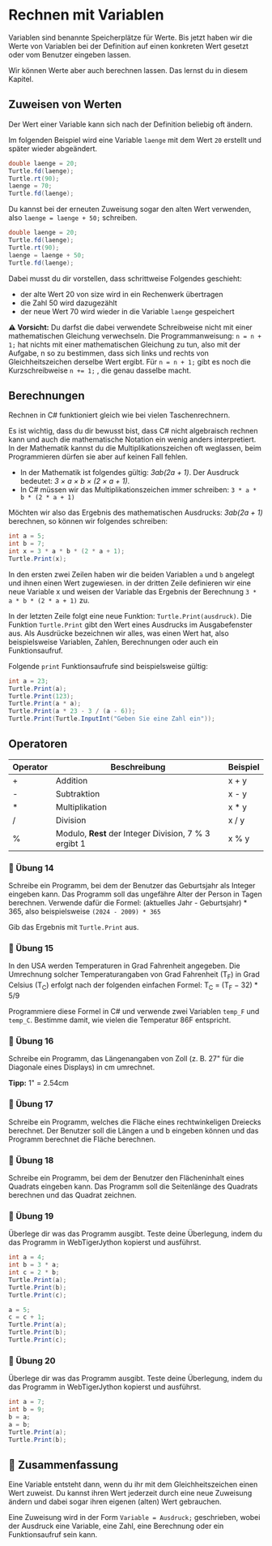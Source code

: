 # Rechnen mit Variablen 

Variablen sind benannte Speicherplätze für Werte.
Bis jetzt haben wir die Werte von Variablen
bei der Definition auf einen konkreten Wert gesetzt
oder vom Benutzer eingeben lassen.

Wir können Werte aber auch berechnen lassen.
Das lernst du in diesem Kapitel.

## Zuweisen von Werten

Der Wert einer Variable kann sich nach der Definition
beliebig oft ändern.

Im folgenden Beispiel wird eine Variable `laenge`
mit dem Wert `20` erstellt und später wieder abgeändert.

```cs
double laenge = 20;
Turtle.fd(laenge);
Turtle.rt(90);
laenge = 70;
Turtle.fd(laenge);
```

Du kannst bei der erneuten Zuweisung sogar den alten Wert verwenden,
also `laenge = laenge + 50;` schreiben.

```cs
double laenge = 20;
Turtle.fd(laenge);
Turtle.rt(90);
laenge = laenge + 50;
Turtle.fd(laenge);
```
Dabei musst du dir vorstellen, dass schrittweise Folgendes geschieht:

+ der alte Wert 20 von size wird in ein Rechenwerk übertragen
+ die Zahl 50 wird dazugezählt
+ der neue Wert 70 wird wieder in die Variable `laenge` gespeichert

**⚠️ Vorsicht:** Du darfst die dabei verwendete Schreibweise nicht mit einer mathematischen Gleichung verwechseln. Die Programmanweisung:
`n = n + 1;`
hat nichts mit einer mathematischen Gleichung zu tun, also mit der Aufgabe,
n so zu bestimmen, dass sich links und rechts von Gleichheitszeichen derselbe Wert ergibt.
Für `n = n + 1;` gibt es noch die Kurzschreibweise `n += 1;` , die genau dasselbe macht.

## Berechnungen

Rechnen in C# funktioniert gleich wie bei vielen Taschenrechnern.

Es ist wichtig, dass du dir bewusst bist, dass C# nicht algebraisch
rechnen kann und auch die mathematische Notation ein wenig anders
interpretiert. In der Mathematik kannst du die Multiplikationszeichen
oft weglassen, beim Programmieren dürfen sie aber auf keinen Fall fehlen. 

+ In der Mathematik ist folgendes gültig: *3ab(2a + 1)*.
Der Ausdruck bedeutet: *3 × a × b × (2 × a + 1)*.
+ In C# müssen wir das Multiplikationszeichen immer schreiben: 
`3 * a * b * (2 * a + 1)`

Möchten wir also das Ergebnis des mathematischen Ausdrucks:
*3ab(2a + 1)* berechnen, so können wir folgendes schreiben:

```cs
int a = 5;
int b = 7;
int x = 3 * a * b * (2 * a + 1);
Turtle.Print(x);
```

In den ersten zwei Zeilen haben wir die beiden Variablen `a` und `b`
angelegt und ihnen einen Wert zugewiesen.
in der dritten Zeile definieren wir eine neue Variable x
und weisen der Variable das Ergebnis der Berechnung `3 * a * b * (2 * a + 1)` zu.

In der letzten Zeile folgt eine neue Funktion: `Turtle.Print(ausdruck)`.
Die Funktion `Turtle.Print` gibt den Wert eines Ausdrucks im Ausgabefenster aus.
Als Ausdrücke bezeichnen wir alles, was einen Wert hat,
also beispielsweise Variablen, Zahlen, Berechnungen
oder auch ein Funktionsaufruf.

Folgende `print` Funktionsaufrufe sind beispielsweise gültig:
```cs
int a = 23;
Turtle.Print(a);
Turtle.Print(123);
Turtle.Print(a * a);
Turtle.Print(a * 23 - 3 / (a - 6));
Turtle.Print(Turtle.InputInt("Geben Sie eine Zahl ein"));
```

## Operatoren

| Operator |  Beschreibung | Beispiel |
|-------|-------|-------|
| + | Addition | x + y |
| - | Subtraktion | x - y |
| * | Multiplikation | x * y |
| / | Division | x / y |
| % | Modulo, **Rest** der Integer Division, 7 % 3 ergibt 1 | x % y |

<!--
Hier noch zusatz zur Division
 -->

### 📝 Übung 14
Schreibe ein Programm, bei dem der Benutzer das Geburtsjahr als Integer eingeben kann.
Das Programm soll das ungefähre Alter der Person in Tagen berechnen.
Verwende dafür die Formel: (aktuelles Jahr - Geburtsjahr) \* 365,
also beispielsweise `(2024 - 2009) * 365`

Gib das Ergebnis mit `Turtle.Print` aus.


### 📝 Übung 15
In den USA werden Temperaturen in Grad Fahrenheit angegeben.
Die Umrechnung solcher Temperaturangaben von Grad Fahrenheit (T<sub>F</sub>)
in Grad Celsius (T<sub>C</sub>) erfolgt nach der folgenden einfachen Formel:
T<sub>C</sub> = (T<sub>F</sub> − 32) * 5/9

Programmiere diese Formel in C# und verwende zwei Variablen
`temp_F` und `temp_C`. Bestimme damit, wie vielen  die
Temperatur 86F entspricht.

### 📝 Übung 16
Schreibe ein Programm, das Längenangaben von Zoll (z. B. 27" für
die Diagonale eines Displays) in cm umrechnet.

**Tipp:** 1" = 2.54cm

### 📝 Übung 17
Schreibe ein Programm, welches die Fläche eines rechtwinkeligen
Dreiecks berechnet. Der Benutzer soll die Längen a und b eingeben können
und das Programm berechnet die Fläche berechnen.

### 📝 Übung 18
Schreibe ein Programm, bei dem der Benutzer den Flächeninhalt 
eines Quadrats eingeben kann. Das Programm soll die Seitenlänge des Quadrats
berechnen und das Quadrat zeichnen.

### 📝 Übung 19
Überlege dir was das Programm ausgibt.
Teste deine Überlegung, indem du das Programm
in WebTigerJython kopierst und ausführst.

```cs
int a = 4;
int b = 3 * a;
int c = 2 * b;
Turtle.Print(a);
Turtle.Print(b);
Turtle.Print(c);

a = 5;
c = c + 1;
Turtle.Print(a);
Turtle.Print(b);
Turtle.Print(c);
```

### 📝 Übung 20
Überlege dir was das Programm ausgibt.
Teste deine Überlegung, indem du das Programm
in WebTigerJython kopierst und ausführst.

```cs
int a = 7;
int b = 9;
b = a;
a = b;
Turtle.Print(a);
Turtle.Print(b);
```

## 🧭 Zusammenfassung

Eine Variable entsteht dann, wenn du ihr mit dem Gleichheitszeichen einen Wert zuweist.
Du kannst ihren Wert jederzeit durch eine neue Zuweisung ändern und dabei sogar ihren eigenen (alten) Wert gebrauchen.

Eine Zuweisung wird in der Form `Variable = Ausdruck;` geschrieben,
wobei der Ausdruck eine Variable,
eine Zahl, eine Berechnung oder ein Funktionsaufruf sein kann.

























